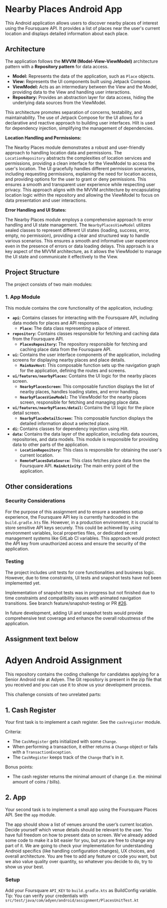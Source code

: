 # Nearby Places Android App

This Android application allows users to discover nearby places of interest using the Foursquare API.
It provides a list of places near the user's current location and displays detailed information about each place.

## Architecture

The application follows the **MVVM (Model-View-ViewModel)** architecture pattern with a **Repository pattern** for data access.

- **Model:** Represents the data of the application, such as `Place` objects.
- **View:** Represents the UI components built using Jetpack Compose.
- **ViewModel:** Acts as an intermediary between the View and the Model, providing data to the View and handling user interactions.
- **Repository:** Provides an abstraction layer for data access, hiding the underlying data sources from the ViewModel.

This architecture promotes separation of concerns, testability, and maintainability. The use of Jetpack Compose for the UI allows for a declarative and reactive approach to building user interfaces. Hilt is used for dependency injection, simplifying the management of dependencies.

**Location Handling and Permissions:**

The Nearby Places module demonstrates a robust and user-friendly approach to handling location data and permissions. 
The `LocationRepository` abstracts the complexities of location services and permissions, providing a clean interface for the ViewModel to access the user's location. 
The UI gracefully handles different permission scenarios, including requesting permissions, explaining the need for location access, and providing options for the user to grant or deny permissions. This ensures a smooth and transparent user experience while respecting user privacy. 
This approach aligns with the MVVM architecture by encapsulating location logic within the repository and allowing the ViewModel to focus on data presentation and user interactions.

**Error Handling and UI States:**

The Nearby Places module employs a comprehensive approach to error handling and UI state management. 
The `NearbyPlacesViewModel` utilizes sealed classes to represent different UI states (loading, success, error, empty, no permission), providing a clear and structured way to handle various scenarios. This ensures a smooth and informative user experience even in the presence of errors or data loading delays.
This approach is a key aspect of the MVVM architecture, as it allows the ViewModel to manage the UI state and communicate it effectively to the View.

## Project Structure

The project consists of two main modules:

### 1. App Module

This module contains the core functionality of the application, including:

- **`api`:** Contains classes for interacting with the Foursquare API, including data models for places and API responses.
    - **`Place`:** The data class representing a place of interest.
- **`repository`:** Contains classes responsible for fetching and caching data from the Foursquare API.
    - **`PlacesRepository`:** The repository responsible for fetching and caching place data from the Foursquare API.
- **`ui`:** Contains the user interface components of the application, including screens for displaying nearby places and place details.
    - **`MainNavHost`:** This composable function sets up the navigation graph for the application, defining the routes and screens.
- **`ui/features/nearbyPlaces`:** Contains the UI logic for the nearby places screen.
    - **`NearbyPlacesScreen`:** This composable function displays the list of nearby places, handles loading states, and error handling.
    - **`NearbyPlacesViewModel`:** The ViewModel for the nearby places screen, responsible for fetching and managing place data.
- **`ui/features/nearbyPlaces/detail`:** Contains the UI logic for the place detail screen.
    - **`NearbyPlaceDetailScreen`:** This composable function displays the detailed information about a selected place.
- **`di`:** Contains classes for dependency injection using Hilt.
- **`data`:** Contains the data layer of the application, including data sources, repositories, and data models. This module is responsible for providing data to other parts of the application.
    - **`LocationRepository`:** This class is responsible for obtaining the user's current location.
    - **`RemotePlacesDataSource`:** This class fetches place data from the Foursquare API.
      **`MainActivity`:** The main entry point of the application.

## Other considerations

### Security Considerations

For the purpose of this assignment and to ensure a seamless setup experience, the Foursquare API key is currently hardcoded in the `build.gradle.kts` file. 
However, in a production environment, it is crucial to store sensitive API keys securely. 
This could be achieved by using environment variables, local properties files, or dedicated secret management systems like GitLab CI variables. This approach would protect the API key from unauthorized access and ensure the security of the application.

### Testing

The project includes unit tests for core functionalities and business logic. However, due to time constraints, UI tests and snapshot tests have not been implemented yet. 

Implementation of snapshot tests was in progress but not finished due to time constraints and compatibility issues with animated navigation transitions.
See branch feature/snapshot-testing or PR [#26](https://github.com/ehoogend/adyen-assignment/pull/1).

In future development, adding UI and snapshot tests would provide comprehensive test coverage and enhance the overall robustness of the application.

Assignment text below
----------------------------------------------------------------------------------------------------

# Adyen Android Assignment

This repository contains the coding challenge for candidates applying for a Senior Android role at Adyen.
The Git repository is present in the zip file that you received and you can use it to show us your development process.

This challenge consists of two unrelated parts:

## 1. Cash Register
Your first task is to implement a cash register. See the `cashregister` module.

Criteria:
- The `CashRegister` gets initialized with some `Change`.
- When performing a transaction, it either returns a `Change` object or fails with a `TransactionException`.
- The `CashRegister` keeps track of the `Change` that's in it.

Bonus points:
- The cash register returns the minimal amount of change (i.e. the minimal amount of coins / bills).

## 2. App
Your second task is to implement a small app using the Foursquare Places API. See the `app` module.

The app should show a list of venues around the user’s current location.
Decide yourself which venue details should be relevant to the user. You have full freedom on how to present data on screen.
We've already added some code to make it a bit easier for you, but you are free to change any part of it.
We are going to check your implementation for understanding Android specifics (like handling configuration changes), UX choices, and overall architecture.
You are free to add any feature or code you want, but we also value quality over quantity, so whatever you decide to do, try to show us your best.

### Setup
Add your Foursquare `API_KEY` to `build.gradle.kts` as BuildConfig variable.
Tip: You can verify your credentials with `src/test/java/com/adyen/android/assignment/PlacesUnitTest.kt`
